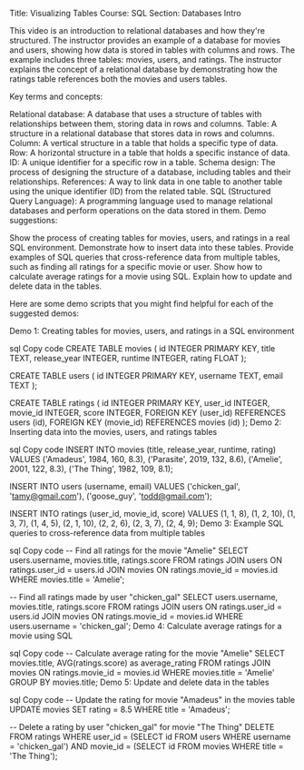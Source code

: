 Title: Visualizing Tables
Course: SQL
Section: Databases Intro

This video is an introduction to relational databases and how they're structured. The instructor provides an example of a database for movies and users, showing how data is stored in tables with columns and rows. The example includes three tables: movies, users, and ratings. The instructor explains the concept of a relational database by demonstrating how the ratings table references both the movies and users tables.

Key terms and concepts:

Relational database: A database that uses a structure of tables with relationships between them, storing data in rows and columns.
Table: A structure in a relational database that stores data in rows and columns.
Column: A vertical structure in a table that holds a specific type of data.
Row: A horizontal structure in a table that holds a specific instance of data.
ID: A unique identifier for a specific row in a table.
Schema design: The process of designing the structure of a database, including tables and their relationships.
References: A way to link data in one table to another table using the unique identifier (ID) from the related table.
SQL (Structured Query Language): A programming language used to manage relational databases and perform operations on the data stored in them.
Demo suggestions:

Show the process of creating tables for movies, users, and ratings in a real SQL environment.
Demonstrate how to insert data into these tables.
Provide examples of SQL queries that cross-reference data from multiple tables, such as finding all ratings for a specific movie or user.
Show how to calculate average ratings for a movie using SQL.
Explain how to update and delete data in the tables.


Here are some demo scripts that you might find helpful for each of the suggested demos:

Demo 1: Creating tables for movies, users, and ratings in a SQL environment

sql
Copy code
CREATE TABLE movies (
    id INTEGER PRIMARY KEY,
    title TEXT,
    release_year INTEGER,
    runtime INTEGER,
    rating FLOAT
);

CREATE TABLE users (
    id INTEGER PRIMARY KEY,
    username TEXT,
    email TEXT
);

CREATE TABLE ratings (
    id INTEGER PRIMARY KEY,
    user_id INTEGER,
    movie_id INTEGER,
    score INTEGER,
    FOREIGN KEY (user_id) REFERENCES users (id),
    FOREIGN KEY (movie_id) REFERENCES movies (id)
);
Demo 2: Inserting data into the movies, users, and ratings tables

sql
Copy code
INSERT INTO movies (title, release_year, runtime, rating)
VALUES ('Amadeus', 1984, 160, 8.3),
       ('Parasite', 2019, 132, 8.6),
       ('Amelie', 2001, 122, 8.3),
       ('The Thing', 1982, 109, 8.1);

INSERT INTO users (username, email)
VALUES ('chicken_gal', 'tamy@gmail.com'),
       ('goose_guy', 'todd@gmail.com');

INSERT INTO ratings (user_id, movie_id, score)
VALUES (1, 1, 8),
       (1, 2, 10),
       (1, 3, 7),
       (1, 4, 5),
       (2, 1, 10),
       (2, 2, 6),
       (2, 3, 7),
       (2, 4, 9);
Demo 3: Example SQL queries to cross-reference data from multiple tables

sql
Copy code
-- Find all ratings for the movie "Amelie"
SELECT users.username, movies.title, ratings.score
FROM ratings
JOIN users ON ratings.user_id = users.id
JOIN movies ON ratings.movie_id = movies.id
WHERE movies.title = 'Amelie';

-- Find all ratings made by user "chicken_gal"
SELECT users.username, movies.title, ratings.score
FROM ratings
JOIN users ON ratings.user_id = users.id
JOIN movies ON ratings.movie_id = movies.id
WHERE users.username = 'chicken_gal';
Demo 4: Calculate average ratings for a movie using SQL

sql
Copy code
-- Calculate average rating for the movie "Amelie"
SELECT movies.title, AVG(ratings.score) as average_rating
FROM ratings
JOIN movies ON ratings.movie_id = movies.id
WHERE movies.title = 'Amelie'
GROUP BY movies.title;
Demo 5: Update and delete data in the tables

sql
Copy code
-- Update the rating for movie "Amadeus" in the movies table
UPDATE movies
SET rating = 8.5
WHERE title = 'Amadeus';

-- Delete a rating by user "chicken_gal" for movie "The Thing"
DELETE FROM ratings
WHERE user_id = (SELECT id FROM users WHERE username = 'chicken_gal')
AND movie_id = (SELECT id FROM movies WHERE title = 'The Thing');
